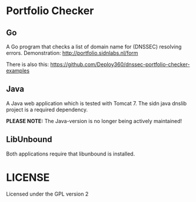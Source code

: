 # Portfolio Checker

## Go

A Go program that checks a list of domain name for (DNSSEC) resolving errors.
Demonstration: http://portfolio.sidnlabs.nl/form

There is also this: https://github.com/Deploy360/dnssec-portfolio-checker-examples

## Java
A Java web application which is tested with Tomcat 7.
The sidn java dnslib project is a required dependency.

**PLEASE NOTE:** The Java-version is no longer being actively maintained!

## LibUnbound
Both applications require that libunbound is installed.

# LICENSE
Licensed under the GPL version 2
